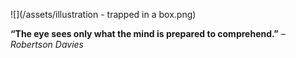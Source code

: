 
![](/assets/illustration - trapped in a box.png)

**“The eye sees only what the mind 
is prepared to comprehend.”**
_– Robertson Davies_
